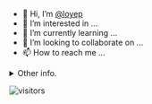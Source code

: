 - 👋 Hi, I’m [@loyep](https://github.com/loyep)
- 👀 I’m interested in ...
- 🌱 I’m currently learning ...
- 💞️ I’m looking to collaborate on ...
- 📫 How to reach me ...

<details>
  <summary>Other info.</summary>
  <br>

<!--START_SECTION:waka-->

```txt
Vue.js       10 hrs 15 mins  █████████████████▓░░░░░░░   70.28 %
TypeScript   2 hrs 40 mins   ████▓░░░░░░░░░░░░░░░░░░░░   18.38 %
JSON         56 mins         █▓░░░░░░░░░░░░░░░░░░░░░░░   06.44 %
Other        16 mins         ▒░░░░░░░░░░░░░░░░░░░░░░░░   01.89 %
MDX          14 mins         ▒░░░░░░░░░░░░░░░░░░░░░░░░   01.64 %
```

<!--END_SECTION:waka-->

</details>

![visitors](https://visitor-badge.glitch.me/badge?page_id=loyep.loyep)
